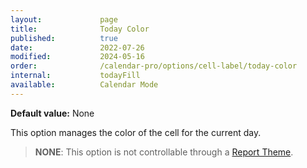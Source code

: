 ```yaml
---
layout:             page
title:              Today Color
published:          true
date:               2022-07-26
modified:           2024-05-16
order:              /calendar-pro/options/cell-label/today-color
internal:           todayFill
available:          Calendar Mode
---
```

**Default value:** None

This option manages the color of the cell for the current day.

> **NONE**: This option is not controllable through a [Report Theme](../../features/themes.md).